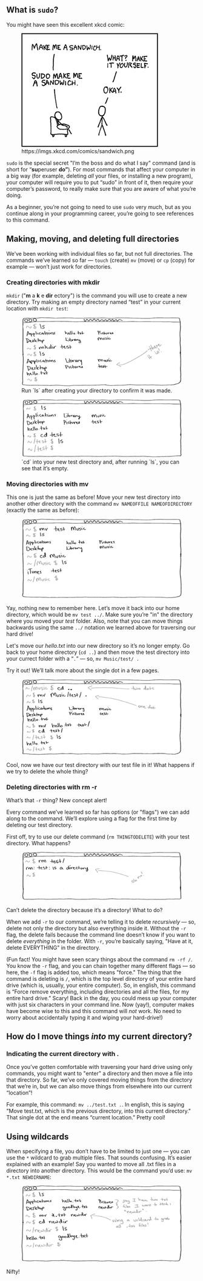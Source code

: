 ## What is `sudo`?

You might have seen this excellent xkcd comic:

<figure class="caption">
<img src="/static/images/course/cmd/sandwich.png" alt="" class="no-shadow"/>
<figcaption>https://imgs.xkcd.com/comics/sandwich.png</figcaption>
</figure>

`sudo` is the special secret "I’m the boss and do what I say" command (and is short for “**su**peruser **do”**). For most commands that affect your computer in a big way (for example, deleting *all* your files, or installing a new program), your computer will require you to put “sudo” in front of it, then require your computer’s password, to really make sure that you are aware of what you’re doing.

As a beginner, you’re not going to need to use `sudo` very much, but as you continue along in your programming career, you’re going to see references to this command.

## Making, moving, and deleting full directories

We’ve been working with individual files so far, but not full directories. The commands we’ve learned so far — `touch` (create) `mv` (move) or `cp` (copy) for example — won’t just work for directories.

### Creating directories with mkdir

`mkdir` ("**m** a **k** e **dir** ectory") is the command you will use to create a new directory. Try making an empty directory named “test” in your current location with `mkdir test`:

<figure class="caption">
<img src="/static/images/course/cmd/mkdir.jpg" alt="" class="no-shadow"/>
<figcaption>Run `ls` after creating your directory to confirm it was made.</figcaption>
</figure>

<figure class="caption">
<img src="/static/images/course/cmd/emptydir.jpg" alt="" class="no-shadow"/>
<figcaption>`cd` into your new test directory and, after running `ls`, you can see that it’s empty.</figcaption>
</figure>

### Moving directories with mv

This one is just the same as before! Move your new test directory into another other directory with the command `mv NAMEOFFILE NAMEOFDIRECTORY` (exactly the same as before):

<figure class="caption">
<img src="/static/images/course/cmd/mvmusic.jpg" alt="" class="no-shadow"/>
</figure>

Yay, nothing new to remember here. Let’s move it back into our home directory, which would be `mv test ../`. Make sure you’re "in" the directory where you moved your *test* folder. Also, note that you can move things backwards using the same `../` notation we learned above for traversing our hard drive!

Let's move our *hello.txt* into our new directory so it’s no longer empty. Go
back to your home directory (`cd ..`) and then move the test directory into your
currect folder with a “`.`” — so, `mv Music/test/ .`

Try it out! We’ll talk more about the single dot in a few pages.

<figure class="caption">
<img src="/static/images/course/cmd/movefun.jpg" alt="" class="no-shadow"/>
</figure>

Cool, now we have our test directory with our test file in it! What happens if we try to delete the whole thing?

### Deleting directories with rm -r

What’s that `-r` thing? New concept alert!

Every command we’ve learned so far has options (or "flags") we can add along to the command. We’ll explore using a flag for the first time by deleting our test directory.

First off, try to use our delete command (`rm THINGTODELETE`) with your test directory. What happens?

<figure class="caption">
<img src="/static/images/course/cmd/rmdir.jpg" alt="" class="no-shadow"/>
</figure>

Can’t delete the directory because it’s a directory! What to do?

When we add `-r` to our command, we’re telling it to delete *recursively* — so, delete not only the directory but also everything inside it. Without the `-r` flag, the delete fails because the command line doesn’t know if you want to delete *everything* in the folder. With `-r`, you’re basically saying, "Have at it, delete EVERYTHING" in the directory.

(Fun fact! You might have seen scary things about the command `rm -rf /`. You know the `-r` flag, and you can chain together many different flags — so here, the `-f` flag is added too, which means "force." The thing that the command is deleting is `/`, which is the top level directory of your entire hard drive (which is, usually, your entire computer). So, in english, this command is “Force remove everything, including directories and all the files, for my entire hard drive.” Scary! Back in the day, you could mess up your computer with just six characters in your command line. Now (yay!), computer makes have become wise to this and this command will *not* work. No need to worry about accidentally typing it and wiping your hard-drive!)

## How do I move things *into* my current directory?

### Indicating the current directory with .

Once you’ve gotten comfortable with traversing your hard drive using only commands, you might want to "enter" a directory and then move a file into that directory. So far, we’ve only covered moving things from the directory that we’re in, but we can also move things from elsewhere into our current “location”!

For example, this command: `mv ../test.txt .`. In english, this is saying "Move test.txt, which is the previous directory, into this current directory." That single dot at the end means “current location.” Pretty cool!

## Using wildcards

When specifying a file, you don’t have to be limited to just one — you can use the `*` wildcard to grab multiple files. That sounds confusing. It’s easier explained with an example! Say you wanted to move all .txt files in a directory into another directory. This would be the command you’d use: `mv *.txt NEWDIRNAME`:

<figure class="caption">
<img src="/static/images/course/cmd/wildcard.jpg" alt="" class="no-shadow"/>
</figure>

Nifty!
